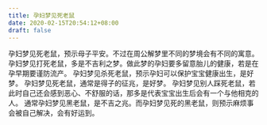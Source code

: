 ```yaml
---
title: 孕妇梦见死老鼠
date: 2020-02-15T20:54:12+08:00
draft: false
---
```


孕妇梦见死老鼠，预示母子平安。不过在周公解梦里不同的梦境会有不同的寓意。
孕妇梦见打死老鼠，多是不吉利之梦。做此梦的孕妇要多留意胎儿的健康，若是在孕早期要谨防流产。
孕妇梦见杀死老鼠，预示孕妇可以保护宝宝健康出生，是好梦。
孕妇梦见死老鼠，通常是得子的征兆，是好梦。
孕妇梦见别人踩死老鼠，若此时自己还会感到恶心、不舒服的话，那多是代表宝宝出生后会有一个与他相克的人。
通常孕妇梦见黑老鼠，是不吉之兆。而孕妇梦见死的黑老鼠，则预示麻烦事会被自己解决，会有好运到。